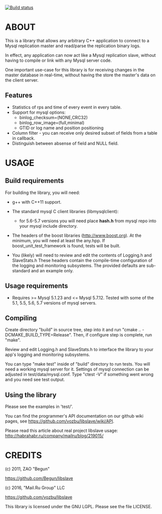 [![Build status](https://travis-ci.org/vozbu/libslave.svg)](https://travis-ci.org/vozbu/libslave)

ABOUT
===================================================================

This is a library that allows any arbitrary C++ application to connect
to a Mysql replication master and read/parse the replication binary
logs.

In effect, any application can now act like a Mysql replication slave,
without having to compile or link with any Mysql server code.

One important use-case for this library is for receiving changes in
the master database in real-time, without having the store the
master's data on the client server.

Features
-------------------------------------------------------------------
* Statistics of rps and time of every event in every table.
* Support for mysql options:
  * binlog_checksum=(NONE,CRC32)
  * binlog_row_image=(full,minimal)
  * GTID or log name and position positioning
* Column filter - you can receive only desired subset of fields from
a table in callback.
* Distinguish between absense of field and NULL field.

USAGE
===================================================================

Build requirements
-------------------------------------------------------------------

For building the library, you will need:

 * g++ with C++11 support.

 * The standard mysql C client libraries (libmysqlclient):
   * for 5.6-5.7 versions you will need place **hash.h** from mysql repo
     into your mysql include directory.

 * The headers of the boost libraries (http://www.boost.org).
   At the minimum, you will need at least the any.hpp.
   If boost_unit_test_framework is found, tests will be built.

 * You (likely) will need to review and edit the contents of Logging.h
   and SlaveStats.h
   These headers contain the compile-time configuration of the logging
   and monitoring subsystems.
   The provided defaults are sub-standard and an example only.

Usage requirements
-------------------------------------------------------------------
 * Requires >= Mysql 5.1.23 and <= Mysql 5.7.12. Tested with some of the 5.1, 5.5, 5.6, 5.7
   versions of mysql servers.

Compiling
-------------------------------------------------------------------

Create directory "build" in source tree, step into it and run
"cmake .. -DCMAKE_BUILD_TYPE=Release".
Then, if configure step is complete, run "make".

Review and edit Logging.h and SlaveStats.h to interface the library to
your app's logging and monitoring subsystems.

You can type "make test" inside of "build" directory to run tests. You
will need a working mysql server for it. Settings of mysql connection
can be adjusted in test/data/mysql.conf. Type "ctest -V" if something
went wrong and you need see test output.

Using the library
-------------------------------------------------------------------

Please see the examples in 'test/'.

You can find the programmer's API documentation on our github wiki
pages, see https://github.com/vozbu/libslave/wiki/API.

Please read this article about real project libslave usage: http://habrahabr.ru/company/mailru/blog/219015/


CREDITS
===================================================================

(c) 2011, ZAO "Begun"

https://github.com/Begun/libslave

(c) 2016, "Mail.Ru Group" LLC

https://github.com/vozbu/libslave

This library is licensed under the GNU LGPL. Please see the file LICENSE.
